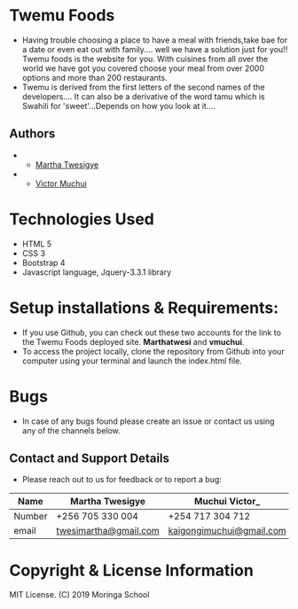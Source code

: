 # Twemu Foods
* Having trouble choosing a place to have a meal with friends,take bae for a date or even eat out with family.... well we have a solution just for you!! Twemu foods is the website for you. With cuisines from all over the world we have got you covered choose your meal from over 2000 options and more than 200 restaurants.
* Twemu is derived from the first letters of the second names of the developers.... It can also be a derivative of the word tamu which is Swahili for 'sweet'...Depends on how you look at it....
## Authors
* - [Martha Twesigye](https://github.com/Marthatwesi)
* - [Victor Muchui](https://github.com/vmuchui)
# Technologies Used
* HTML 5
* CSS 3
* Bootstrap 4
* Javascript language, Jquery-3.3.1 library
# Setup installations & Requirements:
* If you use Github, you can check out these two accounts for the link to the Twemu Foods deployed site. **Marthatwesi** and **vmuchui**.
* To access the project locally, clone the repository from Github into your computer using your terminal and launch the index.html file.
# Bugs
* In case of any bugs found please create an issue or contact us using any of the channels below.
## Contact and Support Details
* Please reach out to us for feedback or to report a bug:

|  Name  | Martha Twesigye      |Muchui Victor_
|--------|----------------------|----------------
|Number  | +256 705 330 004     | +254 717 304 712
|email   |twesimartha@gmail.com | kaigongimuchui@gmail.com  
# Copyright & License Information
MIT License.
(C)  2019 Moringa School
